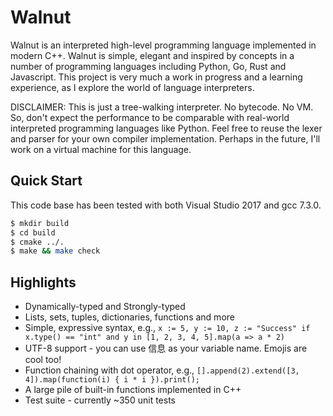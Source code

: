 # Walnut

Walnut is an interpreted high-level programming language implemented in modern C++. Walnut is simple, elegant and inspired by concepts in a number of programming languages including Python, Go, Rust and Javascript. This project is very much a work in progress and a learning experience, as I explore the world of language interpreters. 

DISCLAIMER: This is just a tree-walking interpreter. No bytecode. No VM. So, don't expect the performance to be comparable with real-world interpreted programming languages like Python. Feel free to reuse the lexer and parser for your own compiler implementation. Perhaps in the future, I'll work on a virtual machine for this language.

## Quick Start

This code base has been tested with both Visual Studio 2017 and gcc 7.3.0. 

```bash
$ mkdir build
$ cd build
$ cmake ../.
$ make && make check
```

## Highlights

* Dynamically-typed and Strongly-typed
* Lists, sets, tuples, dictionaries, functions and more
* Simple, expressive syntax, e.g., ```x := 5, y := 10, z := "Success" if x.type() == "int" and y in [1, 2, 3, 4, 5].map(a => a * 2)```
* UTF-8 support - you can use 信息 as your variable name. Emojis are cool too!
* Function chaining with dot operator, e.g., ```[].append(2).extend([3, 4]).map(function(i) { i * i }).print();```
* A large pile of built-in functions implemented in C++
* Test suite - currently ~350 unit tests